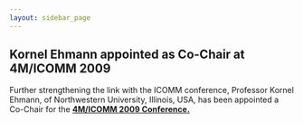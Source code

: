 ```yaml
---
layout: sidebar_page
---
```


## Kornel Ehmann appointed as Co-Chair at 4M/ICOMM 2009

Further strengthening the link with the ICOMM conference, Professor Kornel Ehmann, of Northwestern University, Illinois, USA, has been appointed a Co-Chair for the <a  href="/4m-association/conference/2009">**4M/ICOMM 2009 Conference.**</a>
